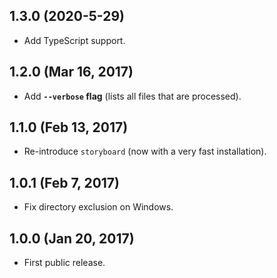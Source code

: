 ## 1.3.0 (2020-5-29)

- Add TypeScript support.

## 1.2.0 (Mar 16, 2017)

- Add **`--verbose` flag** (lists all files that are processed).

## 1.1.0 (Feb 13, 2017)

- Re-introduce `storyboard` (now with a very fast installation).

## 1.0.1 (Feb 7, 2017)

- Fix directory exclusion on Windows.

## 1.0.0 (Jan 20, 2017)

- First public release.
